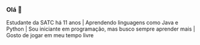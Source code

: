 ### Olá 👋

Estudante da SATC há 11 anos |
Aprendendo linguagens como Java e Python |
Sou iniciante em programação, mas busco sempre aprender mais |
Gosto de jogar em meu tempo livre 
